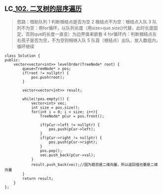 ## LC_[102. 二叉树的层序遍历](https://leetcode.cn/problems/binary-tree-level-order-traversal/)

> 思路：借助队列
> 1  判断根结点是否为空
> 2  根结点不为空：根结点入队
> 3  队列不为空：用for循环，以队列长度（用size=que.size()代替，此时长度固定，否则que的长度一直变）为边界值来嵌套
> 4  for循环内：判断根结点左右孩子是否为空，不为空则相继入队
> 5  队首（根结点）出队，放入数组内，循环继续


```
class Solution {
public:
    vector<vector<int>> levelOrder(TreeNode* root) {
        queue<TreeNode* > pos;
        if(root != nullptr) {
            pos.push(root);
        }

        vector<vector<int>> result;

        while(!pos.empty()) {
            vector<int> vec;
            int size = pos.size();
            for(int i = 0; i < size; i++){
                TreeNode* pCur = pos.front();
               
                if(pCur->left != nullptr) {
                    pos.push(pCur->left);
                }
                if(pCur->right != nullptr) {
                    pos.push(pCur->right);
                }    
                pos.pop();
                vec.push_back(pCur->val);           
            }
            result.push_back(vec);//因为题目是二维向量，所以返回值也要是二维向量
        }        
        return result;
    }
};
```
